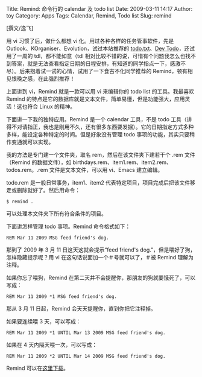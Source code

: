 Title: Remind: 命令行的 calendar 及 todo list
Date: 2009-03-11 14:17
Author: toy
Category: Apps
Tags: Calendar, Remind, Todo list
Slug: remind

[撰文/逸飞]

用 vi 习惯了后，做什么都想 vi 化。用过各种各样的任务管事软件，先是
Outlook、KOrganiser、Evolution，试过本站推荐的
[todo.txt](http://linuxtoy.org/archives/todotxt.html)、[Dev
Todo](http://linuxtoy.org/archives/dev-todo.html)，还试用了一周的
tdl，都不能如意（tdl
相对比较不错的说，可惜有个问题我怎么也找不到答案，就是无法查看指定日期的日程安排，有知道的同学指点一下，感激不尽）。后来抱着试一试的心情，试用了一下食古不化同学推荐的
Remind，顿有相见恨晚之感，在此强烈推荐！

上面讲到 vi，Remind 就是一款可以用 vi 来编辑你的 todo list
的工具。我最喜欢 Remind
的特点是它的数据库就是文本文件，简单易懂，但是功能强大，应用灵活！这也符合
Linux 的精神。

下面讲一下我的独特应用。Remind 是一个 calendar 工具，不是 todo
工具（讲得不对请指正，我也是刚用不久，还有很多东西要发掘）。它的日期指定方式多种多样，能设定各种特定的时间。但是好象没有管理
todo 事项的功能，其实只要稍作变通就可以实现。

我的方法是专门建一个文件夹，取名 rem，然后在该文件夹下建若干个 .rem
文件（Remind 的数据文件），如
birthdays.rem、item1.rem、item2.rem、todos.rem。.rem
文件是文本文件，可以用 vi、Emacs 建立编辑。

todo.rem 是一般日常事务，item1、item2
代表特定项目，项目完成后把该文件移走或删除就好了。然后用命令：

`$ remind .`

可以处理本文件夹下所有符合条件的项目。

下面讲怎样管理 todo 事项。Remind 命令格式如下：

`REM Mar 11 2009 MSG feed friend's dog.`

那到了 2009 年 3 月 11 日这天这就会提示“feed friend's
dog."，但是喂好了狗，怎样隐藏提示呢？用 vi
在这句话说面加一个＃号就可以了，＃被 Remind 理解为注释。

如果你忘了喂狗，Remind
在第二天并不会提醒你，那朋友的狗就要饿死了，可以写成：

`REM Mar 11 2009 *1 MSG feed friend's dog.`

那从 3 月 11 日起，Remind 会天天提醒你，直到你把它注释掉。

如果要连续喂 3 天，可以写成：

`REM Mar 11 2009 *1 UNTIL Mar 13 2009 MSG feed friend's dog.`

如果在 4 天内隔天喂一次，可以写成：

`REM Mar 11 2009 *2 UNTIL Mar 14 2009 MSG feed friend's dog.`

Remind 可以在[这里下载](http://www.roaringpenguin.com/products/remind)。
